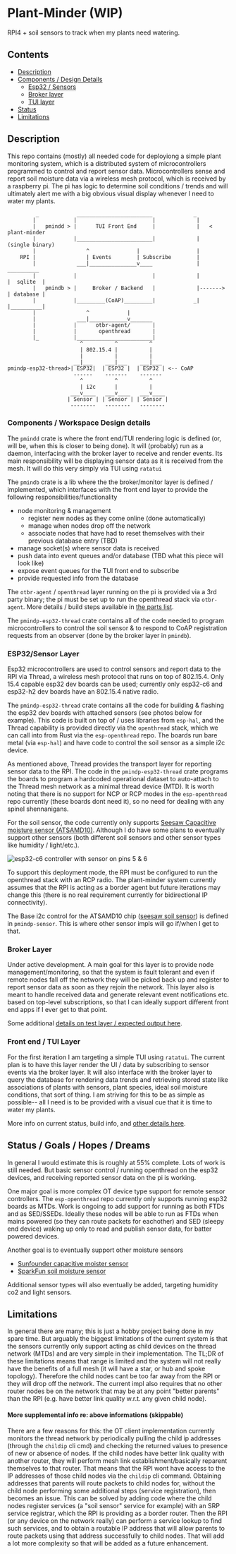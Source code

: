 # Plant-Minder (WIP)

RPI4 + soil sensors to track when my plants need watering. 

## Contents
- [Description](#description)
- [Components / Design Details](#components--workspace-design-details)
  - [Esp32 / Sensors](#esp32sensor-layer)
  - [Broker layer](#broker-layer)
  - [TUI layer](#front-end--tui-layer) 
- [Status](#status--goals--hopes--dreams)
- [Limitations](#limitations)


## Description

This repo contains (mostly) all needed code for deployiong a simple plant monitoring system, which is a distributed system of microcontrollers programmed to control and report sensor data. Microcontrollers sense and report soil moisture data via a wireless mesh protocol, which is received by a raspberry pi. The pi has logic to determine soil conditions / trends and will ultimately alert me with a big obvious visual display whenever I need to water my plants.

```
         _            ________________________             _
        |            |                        |             |             
        |   pmindd > |      TUI Front End     |             |   < plant-minder
        |            |________________________|             |    (single binary)
        |                ^               |                  |   
    RPI |                | Events        | Subscribe        | 
        |             ___|_______________v____              |          __________
        |            |                        |             |         |  sqlite  |
        |   pmindb > |     Broker / Backend   |             |-------> | database |
        |            |_________(CoAP)_________|            _|         |__________|
        |                ^            |         
        |             ___|____________v_______             
        |            |      otbr-agent/       |             
        |            |       openthread       |             
        |_           |________________________|            
                       ^          ^          ^             
                       | 802.15.4 |          |      
                       |          |          |                
                     __|___    ___|___    ___|___ 
pmindp-esp32-thread>| ESP32|  | ESP32 |  | ESP32 | <-- CoAP
                     ------    -------    ------- 
                       ^          ^          ^
                       | i2c      |          |
                    ___v____   ___v____   ___v____    
                   | Sensor | | Sensor | | Sensor | 
                    --------   --------   --------  
```
### Components / Workspace Design details
The `pmindd` crate is where the front end/TUI rendering logic is defined (or, will be, when this is closer to being done). It will (probably) run as a daemon, interfacing with the broker layer to receive and render events. Its main responsibility will be displaying sensor data as it is received from the mesh. It will do this very simply via TUI using `ratatui` 

The `pmindb` crate is a lib where the the broker/monitor layer is defined / implemented, which interfaces with the front end layer to provide the following responsibilities/functionality
- node monitoring & management
  - register new nodes as they come online (done automatically)
  - manage when nodes drop off the network
  - associate nodes that have had to reset themselves with their previous database entry (TBD)
- manage socket(s) where sensor data is received 
- push data into event queues and/or database (TBD what this piece will look like)
- expose event queues for the TUI front end to subscribe 
- provide requested info from the database 

The `otbr-agent` / `openthread` layer running on the pi is provided via a 3rd party binary; the pi must be set up to run the openthread stack via `otbr-agent`. More details / build steps available in [the parts list](./doc/part_list.md).

The `pmindp-esp32-thread` crate contains all of the code needed to program microcontrollers to control the soil sensor & to respond to CoAP registration requests from an observer (done by the broker layer in `pmindb`). 

### ESP32/Sensor Layer

Esp32 microcontrollers are used to control sensors and report data to the RPI via Thread, a wireless mesh protocol that runs on top of 802.15.4. Only 15.4 capable esp32 dev boards can be used; currently only esp32-c6 and esp32-h2 dev boards have an 802.15.4 native radio. 

The `pmindp-esp32-thread` crate contains all the code for building & flashing the esp32 dev boards with attached sensors (see photos below for example). This code is built on top of / uses libraries from `esp-hal`, and the Thread capability is provided directly via the `openthread` stack, which we can call into from Rust via the `esp-openthread` repo. The boards run bare metal (via `esp-hal`) and have code to control the soil sensor as a simple i2c device. 

As mentioned above, Thread provides the transport layer for reporting sensor data to the RPI. The code in the `pmindp-esp32-thread` crate programs the boards to program a hardcoded operational dataset to auto-attach to the Thread mesh network as a minimal thread device (MTD). It is worth noting that there is no support for NCP or RCP modes in the `esp-openthread` repo currently (these boards dont need it), so no need for dealing with any spinel shennanigans. 

For the soil sensor, the code currently only supports [Seesaw Capacitive moisture sensor (ATSAMD10)](https://www.adafruit.com/product/4026). Although I do have some plans to eventually  support other sensors (both different soil sensors and other sensor types like humidity / light/etc.).

![esp32-c6 controller with sensor on pins 5 & 6](./doc/sensor_esp32c6.jpg)

To support this deployment mode, the RPI must be configured to run the openthread stack with an RCP radio. The plant-minder system currently assumes that the RPI is acting as a border agent but future iterations may change this (there is no real requirement currently for bidirectional IP connectivity). 

The Base i2c control for the ATSAMD10 chip ([seesaw soil sensor](https://www.adafruit.com/product/4026)) is defined in `pmindp-sensor`. This is where other sensor impls will go if/when I get to that.

### Broker Layer 
Under active development. A main goal for this layer is to provide node management/monitoring, so that the system is fault tolerant and even if remote nodes fall off the network they will be picked back up and register to report sensor data as soon as they rejoin the network. This layer also is meant to handle received data and generate relevant event notifications etc. based on top-level subscriptions, so that I can ideally support different front end apps if I ever get to that point. 

Some additional [details on test layer / expected output here](./pmind-tests/README.md).


### Front end / TUI Layer
For the first iteration I am targeting a simple TUI using `ratatui`. The current plan is to have this layer render the UI / data by subscribing to sensor events via the broker layer. It will also interface with the broker layer to query the database for rendering data trends and retrieving stored state like associations of plants with sensors, plant species, ideal soil moisture conditions, that sort of thing. I am striving for this to be as simple as possible-- all I need is to be provided with a visual cue that it is time to water my plants. 

More info on current status, build info, and [other details here](./pmindd/README.md).


## Status / Goals / Hopes / Dreams

In general I would estimate this is roughly at 55% complete. Lots of work is still needed. But basic sensor control / running openthread on the esp32 devices, and receiving reported sensor data on the pi is working.

One major goal is more complex OT device type support for remote sensor controllers. The `esp-openthread` repo currently only supports running esp32 boards as MTDs. Work is ongoing to add support for running as both FTDs and as SED/SSEDs. Ideally these nodes will be able to run as FTDs when mains powered (so they can route packets for eachother) and SED (sleepy end device) waking up only to read and publish sensor data, for batter powered devices. 

Another goal is to eventually support other moisture sensors
- [Sunfounder capacitive moister sensor](https://www.digikey.com/en/products/detail/sunfounder/ST0160/22116813) 
- [SparkFun soil moisture sensor](https://www.digikey.com/en/products/detail/sparkfun-electronics/SEN-13322/5764506)

Additional sensor types will also eventually be added, targeting humidity co2 and light sensors.

## Limitations
In general there are many; this is just a hobby project being done in my spare time. But arguably the biggest limitations of the current system is that the sensors currently only support acting as child devices on the thread network (MTDs) and are very simple in their implementation. The TL;DR of these limitations means that range is limited and the system will not really have the benefits of a full mesh (it will have a star, or hub and spoke topology). Therefore the child nodes cant be too far away from the RPI or they will drop off the network. The current impl also requires that no other router nodes be on the network that may be at any point "better parents" than the RPI (e.g. have better link quality w.r.t. any given child node). 

#### More supplemental info re: above informations (skippable)
There are a few reasons for this: the OT client implementation currently monitors the thread network by periodically pulling the child ip addresses (through the `childip` cli cmd) and checking the returned values to presence of new or absence of nodes. If the child nodes have better link quality with another router, they will perform mesh link establishment/basically reparent themselves to that router. That means that the RPI wont have access to the IP addresses of those child nodes via the `childip` cli command. Obtaining addresses that parents will route packets to child nodes for, without the child node performing some additional steps (service registration), then becomes an issue. This can be solved by adding code where the child nodes register services (a "soil sensor" service for example) with an SRP service registrar, which the RPI is providing as a border router. Then the RPI (or any device on the network really) can perform a service lookup to find such services, and to obtain a routable IP address that will allow parents to route packets using that address successfully to child nodes. That will add a lot more complexity so that will be added as a future enhancement. 